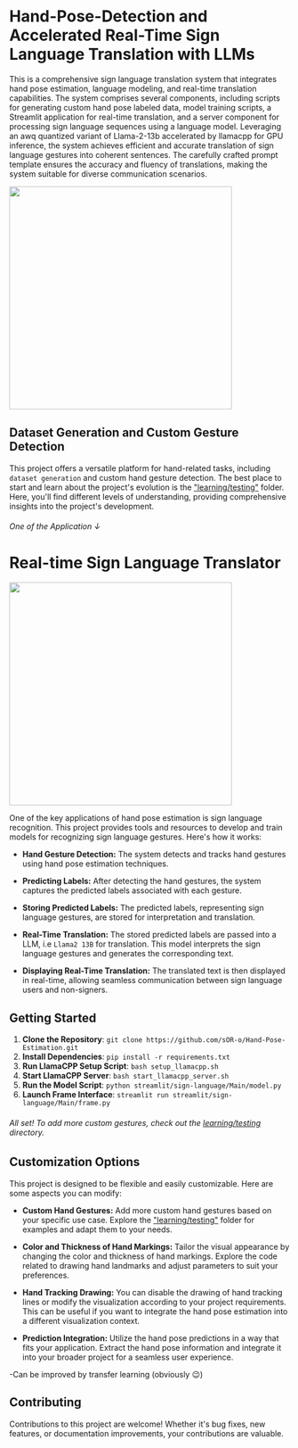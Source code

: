 # Hand-Pose-Detection and Accelerated Real-Time Sign Language Translation with LLMs
This is a comprehensive sign language translation system that integrates hand pose estimation, language modeling, and real-time translation capabilities. The system comprises several components, including scripts for generating custom hand pose labeled data, model training scripts, a Streamlit application for real-time translation, and a server component for processing sign language sequences using a language model. Leveraging an awq quantized variant of Llama-2-13b accelerated by llamacpp for GPU inference, the system achieves efficient and accurate translation of sign language gestures into coherent sentences. The carefully crafted prompt template ensures the accuracy and fluency of translations, making the system suitable for diverse communication scenarios.

[<img src="./assets/asset04.png" height=400 weidth=600></img>](https://github.com/sOR-o/Hand-Pose-Estimation/assets/69918938/4fc4ee75-e6fd-4d47-8b89-e921ec92cdb5)


## Dataset Generation and Custom Gesture Detection
This project offers a versatile platform for hand-related tasks, including `dataset generation` and custom hand gesture detection. The best place to start and learn about the project's evolution is the ["learning/testing"](https://github.com/sOR-o/Hand-Pose-Estimation/tree/main/learning/testing) folder. Here, you'll find different levels of understanding, providing comprehensive insights into the project's development.

###### One of the Application ↓
# Real-time Sign Language Translator

[<img src="./assets/asset04.png" height=400 weidth=600></img>](https://github.com/sOR-o/Hand-Pose-Estimation/assets/69918938/1a7b84b4-715a-41e0-847a-4ab638ff66e2)

One of the key applications of hand pose estimation is sign language recognition. This project provides tools and resources to develop and train models for recognizing sign language gestures. Here's how it works:

- **Hand Gesture Detection:** The system detects and tracks hand gestures using hand pose estimation techniques.

- **Predicting Labels:** After detecting the hand gestures, the system captures the predicted labels associated with each gesture.

- **Storing Predicted Labels:** The predicted labels, representing sign language gestures, are stored for interpretation and translation.

- **Real-Time Translation:** The stored predicted labels are passed into a LLM, i.e `Llama2 13B` for translation. This model interprets the sign language gestures and generates the corresponding text.

- **Displaying Real-Time Translation:** The translated text is then displayed in real-time, allowing seamless communication between sign language users and non-signers.

## Getting Started

1. **Clone the Repository**: `git clone https://github.com/sOR-o/Hand-Pose-Estimation.git`
2. **Install Dependencies**: `pip install -r requirements.txt`
3. **Run LlamaCPP Setup Script**: `bash setup_llamacpp.sh`
4. **Start LlamaCPP Server**: `bash start_llamacpp_server.sh`
5. **Run the Model Script**: `python streamlit/sign-language/Main/model.py`
6. **Launch Frame Interface**: `streamlit run streamlit/sign-language/Main/frame.py`



###### All set! To add more custom gestures, check out the [learning/testing](https://github.com/sOR-o/Hand-Pose-Estimation/tree/main/learning/testing) directory.


## Customization Options
This project is designed to be flexible and easily customizable. Here are some aspects you can modify:

- **Custom Hand Gestures:** Add more custom hand gestures based on your specific use case. Explore the ["learning/testing"](https://github.com/sOR-o/Hand-Pose-Estimation/tree/main/learning/testing) folder for examples and adapt them to your needs.

- **Color and Thickness of Hand Markings:** Tailor the visual appearance by changing the color and thickness of hand markings. Explore the code related to drawing hand landmarks and adjust parameters to suit your preferences.

- **Hand Tracking Drawing:** You can disable the drawing of hand tracking lines or modify the visualization according to your project requirements. This can be useful if you want to integrate the hand pose estimation into a different visualization context.

- **Prediction Integration:** Utilize the hand pose predictions in a way that fits your application. Extract the hand pose information and integrate it into your broader project for a seamless user experience.

-Can be improved by transfer learning (obviously 😉)

## Contributing

Contributions to this project are welcome! Whether it's bug fixes, new features, or documentation improvements, your contributions are valuable.
